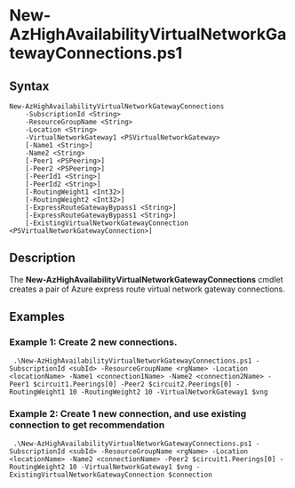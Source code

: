 # New-AzHighAvailabilityVirtualNetworkGatewayConnections.ps1
## Syntax
```
New-AzHighAvailabilityVirtualNetworkGatewayConnections
	-SubscriptionId <String>
	-ResourceGroupName <String> 
	-Location <String> 
    -VirtualNetworkGateway1 <PSVirtualNetworkGateway> 
	[-Name1 <String>]
	-Name2 <String>
	[-Peer1 <PSPeering>] 
	[-Peer2 <PSPeering>]
	[-PeerId1 <String>] 
	[-PeerId2 <String>]
	[-RoutingWeight1 <Int32>]
	[-RoutingWeight2 <Int32>]
	[-ExpressRouteGatewayBypass1 <String>]
	[-ExpressRouteGatewayBypass1 <String>]
	[-ExistingVirtualNetworkGatewayConnection <PSVirtualNetworkGatewayConnection>]
```

## Description
The  **New-AzHighAvailabilityVirtualNetworkGatewayConnections**  cmdlet creates a pair of Azure express route virtual network gateway connections.

## Examples
### Example 1: Create 2 new connections.
```
 .\New-AzHighAvailabilityVirtualNetworkGatewayConnections.ps1 -SubscriptionId <subId> -ResourceGroupName <rgName> -Location <locationName> -Name1 <connection1Name> -Name2 <connection2Name> -Peer1 $circuit1.Peerings[0] -Peer2 $circuit2.Peerings[0] -RoutingWeight1 10 -RoutingWeight2 10 -VirtualNetworkGateway1 $vng
```
### Example 2:  Create 1 new connection, and use existing connection to get recommendation
```
 .\New-AzHighAvailabilityVirtualNetworkGatewayConnections.ps1 -SubscriptionId <subId> -ResourceGroupName <rgName> -Location <locationName> -Name2 <connectionName> -Peer2 $circuit1.Peerings[0] -RoutingWeight2 10 -VirtualNetworkGateway1 $vng -ExistingVirtualNetworkGatewayConnection $connection
```  